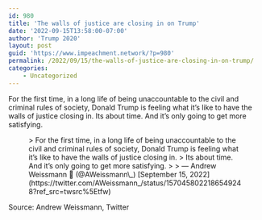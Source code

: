 ```yaml
---
id: 980
title: 'The walls of justice are closing in on Trump'
date: '2022-09-15T13:58:00-07:00'
author: 'Trump 2020'
layout: post
guid: 'https://www.impeachment.network/?p=980'
permalink: /2022/09/15/the-walls-of-justice-are-closing-in-on-trump/
categories:
    - Uncategorized
---
```


For the first time, in a long life of being unaccountable to the civil and criminal rules of society, Donald Trump is feeling what it’s like to have the walls of justice closing in. Its about time. And it’s only going to get more satisfying.

<figure class="wp-block-embed is-type-rich is-provider-twitter wp-block-embed-twitter"><div class="wp-block-embed__wrapper">> For the first time, in a long life of being unaccountable to the civil and criminal rules of society, Donald Trump is feeling what it’s like to have the walls of justice closing in.   
> Its about time. And it’s only going to get more satisfying.
> 
> — Andrew Weissmann 🌻 (@AWeissmann\_) [September 15, 2022](https://twitter.com/AWeissmann_/status/1570458022186549248?ref_src=twsrc%5Etfw)

<script async="" charset="utf-8" src="https://platform.twitter.com/widgets.js"></script></div></figure>Source: Andrew Weissmann, Twitter